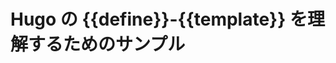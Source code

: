 Hugo の {{define}}-{{template}} を理解するためのサンプル
========================================================

